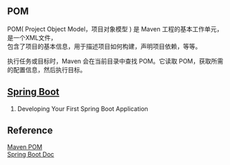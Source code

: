 ## POM
POM( Project Object Model，项目对象模型 ) 是 Maven 工程的基本工作单元，是一个XML文件，  
包含了项目的基本信息，用于描述项目如何构建，声明项目依赖，等等。  
  
执行任务或目标时，Maven 会在当前目录中查找 POM。它读取 POM，获取所需的配置信息，然后执行目标。  

## [Spring Boot](https://docs.spring.io/spring-boot/docs/2.1.4.RELEASE/reference/htmlsingle/#boot-documentation-about)  
1. Developing Your First Spring Boot Application  

## Reference  
[Maven POM](https://www.runoob.com/maven/maven-pom.html)  
[Spring Boot Doc](https://docs.spring.io/spring-boot/docs/2.1.4.RELEASE/reference/htmlsingle/#boot-documentation-about)  
